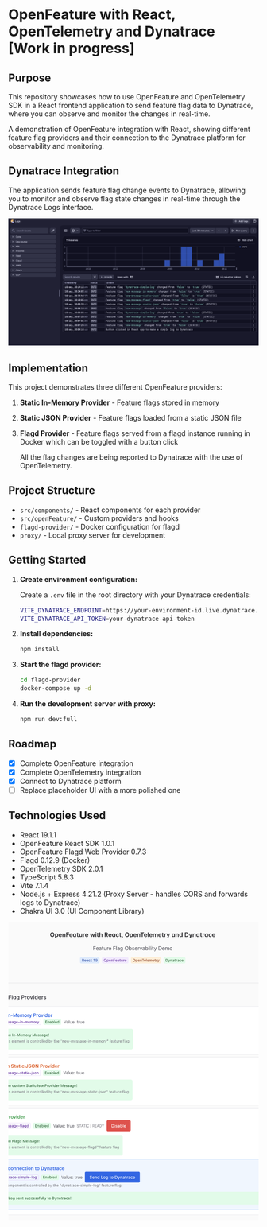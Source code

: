 # OpenFeature with React, OpenTelemetry and Dynatrace [Work in progress]

## Purpose

This repository showcases how to use OpenFeature and OpenTelemetry SDK in a React frontend application to send feature flag data to Dynatrace, where you can observe and monitor the changes in real-time.

A demonstration of OpenFeature integration with React, showing different feature flag providers and their connection to the Dynatrace platform for observability and monitoring.

## Dynatrace Integration

The application sends feature flag change events to Dynatrace, allowing you to monitor and observe flag state changes in real-time through the Dynatrace Logs interface.

![Dynatrace Feature Flags Logs](dynatrace-feature-flags-logs.png)

## Implementation

This project demonstrates three different OpenFeature providers:

1. **Static In-Memory Provider** - Feature flags stored in memory
2. **Static JSON Provider** - Feature flags loaded from a static JSON file
3. **Flagd Provider** - Feature flags served from a flagd instance running in Docker which can be toggled with a button click

   All the flag changes are being reported to Dynatrace with the use of OpenTelemetry.

## Project Structure

- `src/components/` - React components for each provider
- `src/openFeature/` - Custom providers and hooks
- `flagd-provider/` - Docker configuration for flagd
- `proxy/` - Local proxy server for development

## Getting Started

1. **Create environment configuration:**

   Create a `.env` file in the root directory with your Dynatrace credentials:

   ```bash
   VITE_DYNATRACE_ENDPOINT=https://your-environment-id.live.dynatrace.com/api/v2/logs/ingest
   VITE_DYNATRACE_API_TOKEN=your-dynatrace-api-token
   ```

2. **Install dependencies:**

   ```bash
   npm install
   ```

3. **Start the flagd provider:**

   ```bash
   cd flagd-provider
   docker-compose up -d
   ```

4. **Run the development server with proxy:**
   ```bash
   npm run dev:full
   ```

## Roadmap

- [x] Complete OpenFeature integration
- [x] Complete OpenTelemetry integration
- [x] Connect to Dynatrace platform
- [ ] Replace placeholder UI with a more polished one

## Technologies Used

- React 19.1.1
- OpenFeature React SDK 1.0.1
- OpenFeature Flagd Web Provider 0.7.3
- Flagd 0.12.9 (Docker)
- OpenTelemetry SDK 2.0.1
- TypeScript 5.8.3
- Vite 7.1.4
- Node.js + Express 4.21.2 (Proxy Server - handles CORS and forwards logs to Dynatrace)
- Chakra UI 3.0 (UI Component Library)

<img src="client-app.png" alt="Client App" style="width: 600px; height: 600px; object-fit: cover; display: block; margin: 0 auto;">
